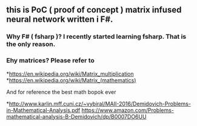 ## this is PoC ( proof of concept ) matrix infused neural network written  i F#.

### Why F# ( fsharp )? I recently started learning fsharp. That is the only reason.

### Ehy matrices? Please refer to 

 *https://en.wikipedia.org/wiki/Matrix_multiplication
 *https://en.wikipedia.org/wiki/Matrix_(mathematics)

And for reference the best math bopok ever
 
 *http://www.karlin.mff.cuni.cz/~vybiral/MAII-2016/Demidovich-Problems-in-Mathematical-Analysis.pdf
 https://www.amazon.com/Problems-mathematical-analysis-B-Demidovich/dp/B0007DO6UU
 

